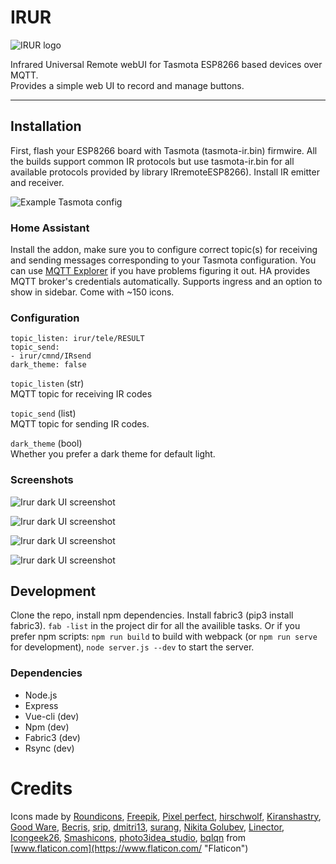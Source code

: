 # IRUR

![IRUR logo](https://github.com/johanson/ha-addons/blob/master/irur/logo.png?raw=true) 

Infrared Universal Remote webUI for Tasmota ESP8266 based devices over MQTT.  
Provides a simple web UI to record and manage buttons.

---

## Installation

First, flash your ESP8266 board with Tasmota (tasmota-ir.bin) firmwire. All the builds support common IR protocols but use tasmota-ir.bin for all available protocols provided by library IRremoteESP8266). Install IR emitter and receiver.

![Example Tasmota config](https://github.com/johanson/ha-addons/blob/master/irur/screenshots/tasmota.png?raw=true)

### Home Assistant

Install the addon, make sure you to configure correct topic(s) for receiving and sending messages corresponding to your Tasmota configuration. You can use [MQTT Explorer](https://github.com/thomasnordquist/MQTT-Explorer) if you have problems figuring it out. HA provides MQTT broker's credentials automatically. Supports ingress and an option to show in sidebar. Come with ~150 icons.

### Configuration

```
topic_listen: irur/tele/RESULT
topic_send:
- irur/cmnd/IRsend
dark_theme: false
```

`topic_listen` (str)  
MQTT topic for receiving IR codes

`topic_send` (list)  
MQTT topic for sending IR codes.

`dark_theme` (bool)  
Whether you prefer a dark theme for default light.

### Screenshots

![Irur dark UI screenshot](https://github.com/johanson/ha-addons/blob/master/irur/screenshots/screenshot-ui-1-dark.png?raw=true)

![Irur dark UI screenshot](https://github.com/johanson/ha-addons/blob/master/irur/screenshots/screenshot-ui-settings-1-dark.png?raw=true)

![Irur dark UI screenshot](https://github.com/johanson/ha-addons/blob/master/irur/screenshots/screenshot-ui-1-light.png?raw=true)

![Irur dark UI screenshot](https://github.com/johanson/ha-addons/blob/master/irur/screenshots/screenshot-ui-settings-1-light.png?raw=true)

## Development

Clone the repo, install npm dependencies. Install fabric3 (pip3 install fabric3). `fab -list` in the project dir for all the availible tasks.
Or if you prefer npm scripts: `npm run build` to build with webpack (or `npm run serve` for development), `node server.js --dev` to start the server.

### Dependencies

* Node.js
* Express
* Vue-cli (dev)
* Npm (dev)
* Fabric3 (dev)
* Rsync (dev)

# Credits

Icons made by [Roundicons](https://www.flaticon.com/authors/roundicons "Roundicons"), [Freepik](https://www.flaticon.com/authors/freepik "Freepik"), [Pixel perfect](https://www.flaticon.com/authors/pixel-perfect "Pixel perfect"), [hirschwolf](https://www.flaticon.com/authors/hirschwolf "hirschwolf"), [Kiranshastry](https://www.flaticon.com/authors/kiranshastry "Kiranshastry"), [Good Ware](https://www.flaticon.com/authors/good-ware "Good Ware"), [Becris](https://www.flaticon.com/authors/becris "Becris"), [srip](https://www.flaticon.com/authors/srip "srip"), [dmitri13](https://www.flaticon.com/authors/dmitri13 "dmitri13"), [surang](https://www.flaticon.com/authors/surang "surang"), [Nikita Golubev](https://www.flaticon.com/authors/nikita-golubev "Nikita Golubev"), [Linector](https://www.flaticon.com/authors/linector "Linector"), [Icongeek26](https://www.flaticon.com/authors/icongeek26 "Icongeek26"), [Smashicons](https://www.flaticon.com/authors/smashicons "Smashicons"), [photo3idea_studio](https://www.flaticon.com/authors/photo3idea-studio "photo3idea_studio"), [bqlqn](https://www.flaticon.com/authors/bqlqn "bqlqn") from [www.flaticon.com](https://www.flaticon.com/ "Flaticon")